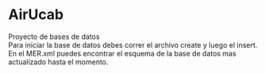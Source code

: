 # AirUcab
Proyecto de bases de datos<br />
Para iniciar la base de datos debes correr el archivo create y luego el insert.<br />
En el MER.xml puedes encontrar el esquema de la base de datos mas actualizado hasta el momento.
